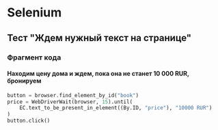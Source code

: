 # Selenium
## Тест "Ждем нужный текст на странице"


### Фрагмент кода
#### Находим цену дома и ждем, пока она не станет 10 000 RUR, бронируем
```python
button = browser.find_element_by_id("book")
price = WebDriverWait(browser, 15).until(
	EC.text_to_be_present_in_element((By.ID, "price"), "10000 RUR")
)
button.click()
```
